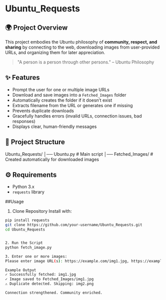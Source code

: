 # Ubuntu_Requests

## 🌍 Project Overview
This project embodies the Ubuntu philosophy of **community, respect, and sharing** by connecting to the web, downloading images from user-provided URLs, and organizing them for later appreciation.

> "A person is a person through other persons." – Ubuntu Philosophy

## ✨ Features
- Prompt the user for one or multiple image URLs
- Download and save images into a `Fetched_Images` folder
- Automatically creates the folder if it doesn’t exist
- Extracts filename from the URL or generates one if missing
- Prevents duplicate downloads
- Gracefully handles errors (invalid URLs, connection issues, bad responses)
- Displays clear, human-friendly messages

## 📂 Project Structure
Ubuntu_Requests/
│── Ubuntu.py # Main script
│── Fetched_Images/ # Created automatically for downloaded images


## ⚙️ Requirements
- Python 3.x
- `requests` library
  
##Usage
1. Clone Repository
Install with:
```bash
pip install requests
git clone https://github.com/your-username/Ubuntu_Requests.git
cd Ubuntu_Requests


2. Run the Script
python fetch_image.py

3. Enter one or more images:
Please enter image URL(s): https://example.com/img1.jpg, https://example.com/img2.png

Example Output
✓ Successfully fetched: img1.jpg
✓ Image saved to Fetched_Images/img1.jpg
⚠ Duplicate detected. Skipping: img2.png

Connection strengthened. Community enriched.

